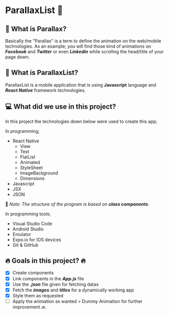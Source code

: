 # ParallaxList :iphone:

## :rocket: What is Parallax?

Basically the "Parallax" is a term to define the animation on the web/mobile technologies. As an example; you will find those kind of animations on **_Facebook_** and **_Twitter_** or even **_Linkedin_** while scrolling the head/title of your page down.

## :calling: What is ParallaxList?

ParallaxList is a mobile application that is using **Javascript** language and **_React Native_** framework technologies.

## :computer: What did we use in this project?

In this project the technologies down below were used to create this app;

In programming;

- React Native
  - View
  - Text
  - FlatList
  - Animated
  - StyleSheet
  - ImageBackground
  - Dimensions
- Javascript
- JSX
- JSON

:twisted_rightwards_arrows: _Note: The structure of the program is based on ***class components***._

In programming tools;

- Visual Studio Code
- Android Studio
- Emulator
- Expo.io for IOS devices
- Git & GitHub

## :fire: Goals in this project? :fire:

- [x] Create components 
- [x] Link components in the ***App.js*** file
- [x] Use the ***.json*** file given for fetching datas
- [x] Fetch the ***images*** and ***titles*** for a dynamically working app
- [x] Style them as requested
- [ ] Apply the animation as wanted > Dummy Animation for further improvement :soon: